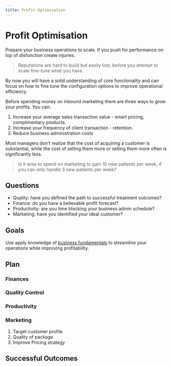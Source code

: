 ```yaml
---
title: Profit Optimisation
---
```


# Profit Optimisation

Prepare your business operations to scale. If you push for performance on top of disfunction create injuries.

> Reputations are hard to build but easily lost, before you attempt to scale fine-tune what you have.

By now you will have a solid understanding of core functionality and can focus on how to fine tune the configuration options to improve operational efficiency.

Before spending money on inbound marketing there are three ways to grow your profits. You can:

1. Increase your average sales transaction value - smart pricing, complimentary products.
2. Increase your frequency of client transaction - retention.
3. Reduce business administration costs

Most managers don’t realize that the cost of acquiring a customer is substantial, while the cost of selling them more or selling them more often is significantly less.

> Is it wise to spend on marketing to gain 10 new patients per week, if you can only handle 3 new patients per week?

## Questions

- Quality: have you defined the path to successful treatment outcomes?
- Finance: do you have a believable profit forecast?
- Productivity: are you time blocking your business admin schedule?
- Marketing: have you identified your ideal customer?

## Goals

Use apply knowledge of [business fundamentals](../../business-fundamentals/) to streamline your operations while improving profitability.

## Plan

### Finances

### Quality Control

### Productivity

### Marketing

1. Target customer profile
2. Quality of package
3. Improve Pricing strategy

## Successful Outcomes
